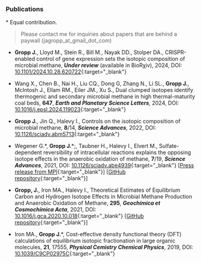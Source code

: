 ### Publications

\* Equal contribution.
> Please contact me for inquiries about papers that are behind a paywall (jagropp_at_gmail_dot_com)

- **Gropp J.**, Lloyd M., Stein R., Bill M., Nayak DD., Stolper DA., CRISPR-enabled control of gene expression sets the isotopic composition of microbial methane, ***Under review*** (available in BioR&#967;iv), 2024, DOI: [10.1101/2024.10.28.620722](https://doi.org/10.1101/2024.10.28.620722){:target="_blank"}

- Wang X., Chen B., Nai H., Liu CQ., Dong G, Zhang N., Li SL., **Gropp J.**, McIntosh J., Ellam RM., Eiler JM., Xu S., Dual clumped isotopes identify thermogenic and secondary microbial methane in high thermal-maturity coal beds, **647**, ***Earth and Planetary Science Letters***, 2024, DOI: [10.1016/j.epsl.2024.119023](https://doi.org/10.1016/j.epsl.2024.119023){:target="_blank"}

- **Gropp J.**, Jin Q., Halevy I., Controls on the isotopic composition of microbial methane, **8**/14, ***Science Advances***, 2022, DOI: [10.1126/sciadv.abm5713](https://www.science.org/doi/10.1126/sciadv.abm5713){:target="_blank"}

- Wegener G.\*, **Gropp J.**\*;, Taubner H., Halevy I., Elvert M., Sulfate-dependent reversibility of intracellular reactions explains the opposing isotope effects in the anaerobic oxidation of methane, **7**/19, ***Science Advances***, 2021, DOI: [10.1126/sciadv.abe4939](http://doi.org/10.1126/sciadv.abe4939){:target="_blank"} [[Press release from MPI](https://www.mpi-bremen.de/en/Strange-isotopes-Scientists-from-Germany-and-Israel-explain-a-methane-isotope-paradox-of-the-seafloor.html){:target="_blank"}] [[GitHub repository](https://github.com/jagropp/AOM.bioiso.model){:target="_blank"}]

- **Gropp, J.**, Iron MA., Halevy I., Theoretical Estimates of Equilibrium Carbon and Hydrogen Isotope Effects in Microbial Methane Production and Anaerobic Oxidation of Methane, **295**, ***Geochimica et Cosmochimica Acta***, 2021, DOI: [10.1016/j.gca.2020.10.018](https://doi.org/10.1016/j.gca.2020.10.018){:target="_blank"} [[GitHub repository](https://github.com/jagropp/EFFs.GCA.2020){:target="_blank"}]

- Iron MA., **Gropp J.**\*, Cost-effective density functional theory (DFT) calculations of equilibrium isotopic fractionation in large organic molecules, **21**, 17555, ***Physical Cemistry Chemical Physics***, 2019, DOI: [10.1039/C9CP02975C](https://doi.org/10.1039/C9CP02975C){:target="_blank"}
